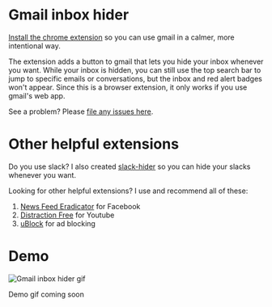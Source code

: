 # Gmail inbox hider
 [Install the chrome extension](https://chrome.google.com/webstore/detail/slack-hider/ojfkenmmieminleikclgocedgpggeecp) so you can use gmail in a calmer, more intentional way. 
 
 The extension adds a button to gmail that lets you hide your inbox whenever you want. While your inbox is hidden, you can still use the top search bar to jump to specific emails or conversations, but the inbox and red alert badges won't appear. Since this is a browser extension, it only works if you use gmail's web app.
 
See a problem? Please [file any issues here](https://github.com/mthurmond/slack-hider/issues). 

# Other helpful extensions
Do you use slack? I also created [slack-hider](https://github.com/mthurmond/slack-hider) so you can hide your slacks whenever you want. 

Looking for other helpful extensions? I use and recommend all of these: 
1. [News Feed Eradicator](https://github.com/jordwest/news-feed-eradicator) for Facebook
2. [Distraction Free](https://chrome.google.com/webstore/detail/df-tube-distraction-free/mjdepdfccjgcndkmemponafgioodelna?hl=en) for Youtube
3. [uBlock](https://github.com/gorhill/uBlock) for ad blocking 

 # Demo
 ![Gmail inbox hider gif]()

 Demo gif coming soon